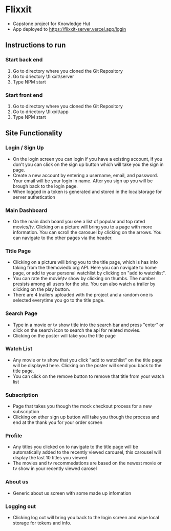 # Flixxit
- Capstone project for Knowledge Hut
- App deployed to https://flixxit-server.vercel.app/login

## Instructions to run
### Start back end
  1. Go to directory where you cloned the Git Repository
  2. Go to driectory \flixxit\server
  3. Type NPM start

### Start front end
  1. Go to directory where you cloned the Git Repository
  2. Go to driectory \flixxit\app
  3. Type NPM start

## Site Functionality
  ### Login / Sign Up
  - On the login screen you can login if you have a existing account, if you don't you can click on the sign up button which will take you the sign in page.
  - Create a new account by entering a username, email, and password. Your email will be your login in name. After you sign up you will be brough back to the login page.
  - When logged in a token is generated and stored in the localstorage for server authetication

  ### Main Dashboard  
  - On the main dash board you see a list of popular and top rated movies/tv. Clicking on a picture will bring you to a page with more information. You can scroll the carosuel by clicking on the arrows. You can navigate to the other pages via the header.

  ### Title Page
  - Clicking on a picture will bring you to the title page, which is has info taking from the themoviedb.org API. Here you can navigate to home page, or add to your personal watchlist by clicking on "add to watchlist".
  - You can rate the movie\tv show by clicking on thumbs. The number presists among all users for the site. You can also watch a trailer by clicking on the play button.
  - There are 4 trailers uploaded with the project and a random one is selected everytime you go to the title page. 
     
  ### Search Page
  - Type in a movie or tv show title into the search bar and press "enter" or click on the search icon to search the api for related movies.
  - Clicking on the poster will take you the title page

  ### Watch List
  - Any movie or tv show that you click "add to watchlist" on the title page will be displayed here. Clicking on the poster will send you back to the title page.
  - You can click on the remove button to remove that title from your watch list

  ### Subscription
  - Page that takes you though the mock checkout process for a new subscription
  - Clicking on ether sign up button will take you though the process and end at the thank you for your order screen

  ### Profile
  - Any titles you clicked on to navigate to the title page will be automatically added to the recently viewed carousel, this carousel will display the last 10 titles you viewed
  - The movies and tv recommedations are based on the newest movie or tv show in your recently viewed carosel

  ### About us
  - Generic about us screen with some made up infomation

  ### Logging out
  - Clicking log out will bring you back to the login screen and wipe local storage for tokens and info. 
